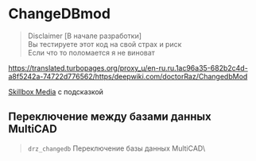 # ChangeDBmod
>Disclaimer 
[В начале разработки]\
Вы тестируете этот код на свой страх и риск\
Если что то поломается я не виноват


https://translated.turbopages.org/proxy_u/en-ru.ru.1ac96a35-682b2c4d-a8f5242a-74722d776562/https/deepwiki.com/doctorRaz/ChangedbMod


[Skillbox Media](https://skillbox.ru/media/ "Всплывающая подсказка") с подсказкой

## Переключение между базами данных MultiCAD
 
 > `drz_changedb`	Переключение базы данных MultiCAD\


